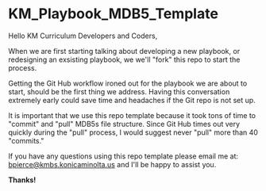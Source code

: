 # KM_Playbook_MDB5_Template

Hello KM Curriculum Developers and Coders,

When we are first starting talking about developing a new playbook, or redesigning an exsisting playbook, we we'll "fork" this repo to start the process.

Getting the Git Hub workflow ironed out for the playbook we are about to start, should be the first thing we address. Having this conversation extremely early could save time and headaches if the Git repo is not set up.

It is important that we use this repo template because it took tons of time to "commit" and "pull" MDB5s file structure. Since Git Hub times out very quickly during the "pull" process, I would suggest never "pull" more than 40 "commits."

If you have any questions using this repo template please email me at: bpierce@kmbs.konicaminolta.us and I'll be happy to assist you.

<b> Thanks! </b>
